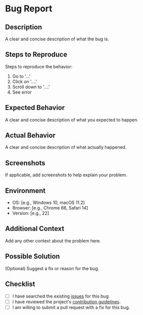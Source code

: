 # Bug Report

## Description

A clear and concise description of what the bug is.

## Steps to Reproduce

Steps to reproduce the behavior:

1. Go to '...'
2. Click on '....'
3. Scroll down to '....'
4. See error

## Expected Behavior

A clear and concise description of what you expected to happen.

## Actual Behavior

A clear and concise description of what actually happened.

## Screenshots

If applicable, add screenshots to help explain your problem.

## Environment

- OS: [e.g., Windows 10, macOS 11.2]
- Browser: [e.g., Chrome 88, Safari 14]
- Version: [e.g., 22]

## Additional Context

Add any other context about the problem here.

## Possible Solution

(Optional) Suggest a fix or reason for the bug.

## Checklist

- [ ] I have searched the existing [issues](https://github.com/StPfeffer/kmfacil/issues) for this bug.
- [ ] I have reviewed the project's [contribution guidelines](../../CONTRIBUTING.md).
- [ ] I am willing to submit a pull request with a fix for this bug.
